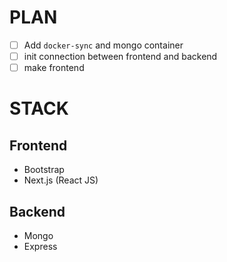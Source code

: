 # PLAN
- [ ] Add `docker-sync` and mongo container
- [ ] init connection between frontend and backend
- [ ] make frontend

# STACK

## Frontend
- Bootstrap
- Next.js (React JS)

## Backend
- Mongo
- Express

